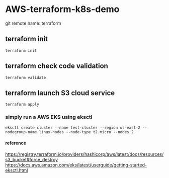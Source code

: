# AWS-terraform-k8s-demo
git remote name: terraform

## terraform init
    terraform init

## terraform check code validation
    terraform validate

## terraform launch S3 cloud service
    terraform apply

### simply run a AWS EKS using eksctl
    eksctl create cluster --name test-cluster --region us-east-2 --nodegroup-name linux-nodes --node-type t2.micro --nodes 2
  
#### reference
https://registry.terraform.io/providers/hashicorp/aws/latest/docs/resources/s3_bucket#force_destroy
https://docs.aws.amazon.com/eks/latest/userguide/getting-started-eksctl.html
